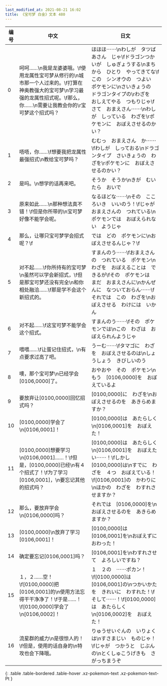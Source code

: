```yaml
---
last_modified_at: 2021-08-21 16:02
title: 《宝可梦 白金》文本 480
---
```

| 编号 | 中文 | 日文 |
| ---- | ---- | ---- |
| 0 | 呵呵……\n我是龙婆婆哦。\f使用龙属性宝可梦从修行的\n城市那一个人过来的。\f打算在神奥教强大的宝可梦\n学习最强的龙属性招式呢。\f那么，你……\n需要让我教会你的\r宝可梦这个招式吗？ | ほほほ⋯⋯\nわしが　タツばあさん　じゃ\fドラゴンつかいが　しゅぎょうする\nまちから　ひとり　やってきてな\fこの　シンオウの　つよい　ポケモンに\nさいきょうの　ドラゴンタイプの\rわざを　おしえてやる　つもりじゃ\fさて　おまえさん⋯⋯\nわしが　しっている　わざを\rポケモンに　おぼえさせるのかい？ |
| 1 | 唔唔，你……\f想要我把龙属性最强招式\n教给宝可梦吗？ | むむっ　おまえさん　か⋯⋯\fわしが　しっておる\nドラゴンタイプ　さいきょうの　わざを\rポケモンに　おぼえさせるのかい？ |
| 2 | 是吗。\n想学的话再来吧。 | そうか　そうか\nきが　むいたら　おいで |
| 3 | 原来如此……\n那种想法真不错！\f但是你所带的\n宝可梦好像不能学会呢。 | なるほどな⋯⋯\nその　こころいき　いいのう！\fじゃが　おまえさんの　つれている\nポケモンでは　おぼえられない　ようじゃ |
| 4 | 那么，让哪只宝可梦学会招式呢？\f | では　どの　ポケモンに\nおぼえさせるんじゃ？\f |
| 5 | 对不起……\f你所持有的宝可梦\n虽然可以学会新招式，\f但是那宝可梦还没有完全\n和你相处融洽……\f那是学不会这个新招式的。 | すまんのう⋯⋯\fおまえさんの　つれている　ポケモン\nわざを　おぼえることは　できるが\fその　ポケモンは　まだ　おまえさんに\nかんぜんに　なついておらん⋯⋯\fそれでは　この　わざを\nおぼえさせる　わけには　いかん |
| 6 | 对不起……\f这宝可梦不能学会这个招式。 | すまんのう⋯⋯\fその　ポケモンでは\nこの　わざは　おぼえられんようじゃ |
| 7 | 喂喂……\f让蛋记住招式，\n有点要求过高了吧。 | うーむ⋯⋯\fタマゴに　わざを　おぼえさせるのは\nしょうしょう　きびしいのう |
| 8 | 噢，那个宝可梦\n已经学会[0106,0000]了。 | おやおや　その　ポケモン\nもう　[0106,0000]を　おぼえているよ |
| 9 | 要放弃让[0100,0000]回忆招式吗？ | [0100,0000]に　わざを\nおぼえさせるのを　あきらめますか？ |
| 10 | [0100,0000]学会了\n[0106,0001]！ | [0100,0000]は　あたらしく\n[0106,0001]を　おぼえた！ |
| 11 | [0100,0000]想要学习\n[0106,0001]……！\f但是，[0100,0000]已经\n有４个招式了！\f为了学习[0106,0001]，\n要忘记其他的招式吗？ | [0100,0000]は　あたらしく\n[0106,0001]を　おぼえたい⋯⋯！\fしかし　[0100,0000]は\nすでに　わざを　４つ　おぼえている！\f[0106,0001]の　かわりに\nほかの　わざを　わすれさせますか？ |
| 12 | 那么，要放弃学会\n[0106,0000]吗？ | それでは　[0106,0000]を\nおぼえさせるのを　あきらめますか？ |
| 13 | [0100,0000]\n放弃了学习[0106,0001]！ | [0100,0000]は　[0106,0001]を\nおぼえずに　おわった！ |
| 14 | 确定要忘记[0106,0001]吗？ | [0106,0001]を\nわすれさせて　よろしいですね？ |
| 15 | １，２……空！\f[0100,0000]把[0106,0001]的\n使用方法忘得干干净净了！\f于是……！\f[0100,0000]学会了\n[0106,0002]！ | １　２の　⋯⋯ポカン！\f[0100,0000]は　[0106,0001]の\nつかいかたを　きれいに　わすれた！\fそして⋯⋯！\f[0100,0000]は　あたらしく\n[0106,0002]を　おぼえた！ |
| 16 | 流星群的威力\n是很惊人的！\f但是，使用的话自身的\n特攻也会下降哦。 | りゅうせいぐんの　いりょくは\nすさまじい　ものじゃ！\fじゃが　つかうと　じぶんの\nとくしゅこうげきも　さがっちまうぞ |
{: .table .table-bordered .table-hover .xz-pokemon-text .xz-pokemon-text-Pt }
